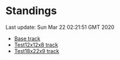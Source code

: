 # Standings

Last update: Sun Mar 22 02:21:51 GMT 2020

* [Base track](comps/Base/2020-03-22/standings.md)
* [Test12x12x8 track](comps/Test12x12x8/2020-03-22/standings.md)
* [Test18x22x9 track](comps/Test18x22x9/2020-03-22/standings.md)
